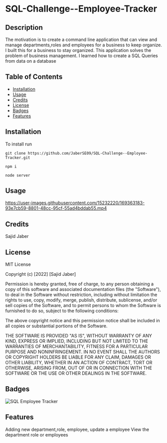 # SQL-Challenge--Employee-Tracker

## Description

The motivation is to create a command line application that can view and manage departments,roles and employees for a business to keep organize. I built this for a business to stay organized. This application solves the problem of business management. I learned how to create a SQL Queries from data on a database

## Table of Contents

- [Installation](#installation)
- [Usage](#usage)
- [Credits](#credits)
- [License](#license)
- [Badges](#badges)
- [Features](#features)

## Installation

To install run

```text
git clone https://github.com/JaberSE09/SQL-Challenge--Employee-Tracker.git
```

```text
npm i
```

```text
node server
```

## Usage



https://user-images.githubusercontent.com/15232220/169363183-93e7cb59-8801-48cc-95cf-55ad4bddab55.mp4


## Credits

Sajid Jaber

## License

MIT License

Copyright (c) [2022] [Sajid Jaber]

Permission is hereby granted, free of charge, to any person obtaining a copy
of this software and associated documentation files (the "Software"), to deal
in the Software without restriction, including without limitation the rights
to use, copy, modify, merge, publish, distribute, sublicense, and/or sell
copies of the Software, and to permit persons to whom the Software is
furnished to do so, subject to the following conditions:

The above copyright notice and this permission notice shall be included in all
copies or substantial portions of the Software.

THE SOFTWARE IS PROVIDED "AS IS", WITHOUT WARRANTY OF ANY KIND, EXPRESS OR
IMPLIED, INCLUDING BUT NOT LIMITED TO THE WARRANTIES OF MERCHANTABILITY,
FITNESS FOR A PARTICULAR PURPOSE AND NONINFRINGEMENT. IN NO EVENT SHALL THE
AUTHORS OR COPYRIGHT HOLDERS BE LIABLE FOR ANY CLAIM, DAMAGES OR OTHER
LIABILITY, WHETHER IN AN ACTION OF CONTRACT, TORT OR OTHERWISE, ARISING FROM,
OUT OF OR IN CONNECTION WITH THE SOFTWARE OR THE USE OR OTHER DEALINGS IN THE
SOFTWARE.

## Badges

![SQL Employee Tracker](https://img.shields.io/badge/SQL-Employee--Tracker-blue)

## Features

Adding new department,role, employee, update a employee
View the department role or employees
